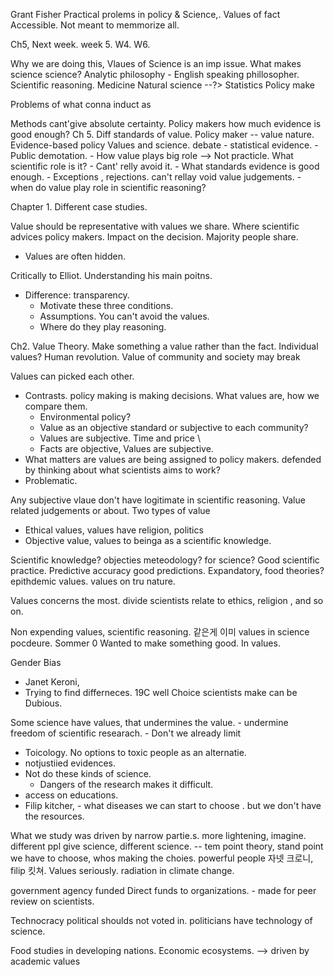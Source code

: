  Grant Fisher 
Practical prolems in policy & Science,. 
Values of fact 
Accessible. Not meant to memmorize all. 

Ch5, Next week. 
week 5. 
W4. 
W6. 

Why we are doing this, Vlaues of Science is an imp issue. 
	What makes science science?
	Analytic philosophy - English speaking phillosopher. 
Scientific reasoning. 
	Medicine Natural science --?> Statistics 
	Policy make

Problems of what conna induct as 

Methods cant'give absolute certainty. 
Policy makers how much evidence is good enough? 
Ch 5. 
Diff standards of value. 
	Policy maker -- value nature. Evidence-based policy 
Values and science. debate 
	- statistical evidence. 
	- Public demotation. 
	- How value plays big role --> Not practicle. What scientific role is it?
	- Cant' relly avoid it. 
	- What standards evidence is good enough. 
	- Exceptions , rejections.  can't rellay void value judgements. 
		- when do value play role in scientific reasoning?


Chapter 1. Different case studies. 

Value should be representative with values we share. 
Where scientific advices policy makers. 
Impact on the decision. 
Majority people share. 

- Values are often hidden. 

Critically to Elliot. Understanding his main poitns. 

* Difference:  transparency.  
	* Motivate these three conditions. 
	* Assumptions. You can't avoid the values. 
	* Where do they play reasoning. 

Ch2. Value Theory. 
Make something a value rather than the fact. 
Individual values? Human revolution. 
Value of community and society may break 

Values can picked each other. 
- Contrasts. policy making is making decisions. What values are, how we compare them. 
	- Environmental policy? 
	- Value as an objective standard or subjective to each community? 
	- Values are subjective. Time and price \
	- Facts are objective, Values are subjective. 
- What matters are values are being assigned to policy makers. defended by thinking about what scientists aims to work? 
- Problematic. 

Any subjective vlaue don't have logitimate in scientific reasoning. 
Value related judgements or about. 
Two types of value
- Ethical values, values have religion, politics
- Objective value, values to beinga as a scientific knowledge. 


Scientific knowledge? objecties meteodology? for science? Good scientific practice. 
Predictive accuracy  good predictions. 
Expandatory, food theories? epithdemic values. 
values on tru nature. 

Values concerns the most. divide scientists relate to ethics, religion , and so on. 

Non expending values, scientific reasoning. 같은게 이미 values in science pocdeure. 
Sommer 0 Wanted to make something good. In values. 

Gender Bias 
* Janet Keroni, 
* Trying to find differneces. 19C well 
Choice scientists make can be Dubious. 

Some science have values, that undermines the value. 
	- undermine freedom of scientific researach. 
	- Don't we already limit 
- Toicology. No options to toxic people as an alternatie. 
- notjustiied evidences. 
- Not do these kinds of science. 
	- Dangers of the research makes it difficult. 
- access on educations. 
- Filip kitcher, - what diseases we can start to choose . but we don't have the resources. 

What we study was driven by narrow partie.s. 
	more lightening, imagine. 
	different ppl give science, different science. -- tem point theory, stand point 
	we have to choose, whos making the choies. powerful people 자넷 크로니, filip 킷쳐. 
	Values seriously. 
radiation in climate change. 


government agency funded 
Direct funds to organizations. 
	- made for peer review on scientists. 


Technocracy political shoulds not voted in. 
politicians have technology of science. 

Food studies in developing nations.
Economic ecosystems. --> driven by academic values




